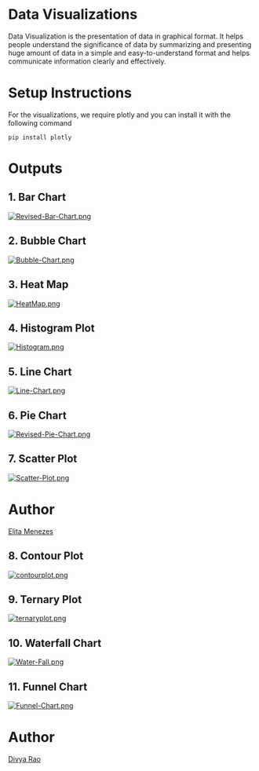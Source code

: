 # Data Visualizations

Data Visualization is the presentation of data in graphical format. It helps people understand the significance of data by summarizing and presenting huge amount of data in a simple and easy-to-understand format and helps communicate information clearly and effectively.

# Setup Instructions

For the visualizations, we require plotly and you can install it with the following command

```
pip install plotly
```

# Outputs

## 1. Bar Chart

[![Revised-Bar-Chart.png](https://i.postimg.cc/YSQWnMDv/Revised-Bar-Chart.png)](https://postimg.cc/f3TyknNs)

## 2. Bubble Chart

[![Bubble-Chart.png](https://i.postimg.cc/6QLg17g4/Bubble-Chart.png)](https://postimg.cc/2qy015zC)

## 3. Heat Map

[![HeatMap.png](https://i.postimg.cc/pLVsX06r/HeatMap.png)](https://postimg.cc/yk5mLTBC)

## 4. Histogram Plot

[![Histogram.png](https://i.postimg.cc/BQpCyTn0/Histogram.png)](https://postimg.cc/2VqvLBWc)

## 5. Line Chart

[![Line-Chart.png](https://i.postimg.cc/2SPLXyhY/Line-Chart.png)](https://postimg.cc/RWL0WMgp)

## 6. Pie Chart

[![Revised-Pie-Chart.png](https://i.postimg.cc/kXwwsF60/Revised-Pie-Chart.png)](https://postimg.cc/crgQ43ch)

## 7. Scatter Plot

[![Scatter-Plot.png](https://i.postimg.cc/Pqjrww1C/Scatter-Plot.png)](https://postimg.cc/0zVsgrWv)

# Author

[Elita Menezes](https://github.com/ELITA04/)

## 8. Contour Plot

[![contourplot.png](https://i.postimg.cc/DyCHL12x/contourplot.png)](https://postimg.cc/1fqvZnVF)

## 9. Ternary Plot

[![ternaryplot.png](https://i.postimg.cc/Xv5zRh9P/ternaryplot.png)](https://postimg.cc/8F14WZKd)

## 10. Waterfall Chart

[![Water-Fall.png](https://i.postimg.cc/KvspRFNV/Water-Fall.png)](https://postimg.cc/TpgJ4zBq)

## 11. Funnel Chart

[![Funnel-Chart.png](https://i.postimg.cc/503n1Mys/Funnel-Chart.png)](https://postimg.cc/YGv1fZ1F)

# Author

[Divya Rao](https://github.com/dsrao711/)
